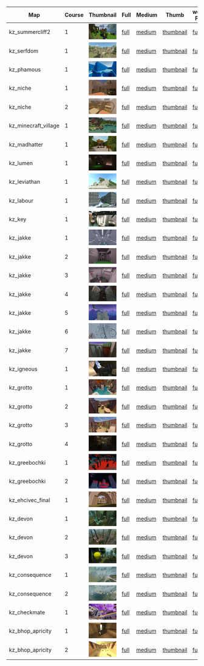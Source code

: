 | Map | Course | Thumbnail | Full | Medium | Thumb | webp Full | webp Medium | webp Thumb |
|-----|--------|-----------|------|--------|-------|-----------|-------------|------------|
|kz_summercliff2|1|![1](webp/thumbnail/kz_summercliff2/1.webp?raw=true)|[full](full/kz_summercliff2/1.jpg?raw=true)|[medium](medium/kz_summercliff2/1.jpg?raw=true)|[thumbnail](thumbnail/kz_summercliff2/1.jpg?raw=true)|[full](webp/full/kz_summercliff2/1.webp?raw=true)|[medium](webp/medium/kz_summercliff2/1.webp?raw=true)|[thumbnail](webp/thumbnail/kz_summercliff2/1.webp?raw=true)|
|kz_serfdom|1|![1](webp/thumbnail/kz_serfdom/1.webp?raw=true)|[full](full/kz_serfdom/1.jpg?raw=true)|[medium](medium/kz_serfdom/1.jpg?raw=true)|[thumbnail](thumbnail/kz_serfdom/1.jpg?raw=true)|[full](webp/full/kz_serfdom/1.webp?raw=true)|[medium](webp/medium/kz_serfdom/1.webp?raw=true)|[thumbnail](webp/thumbnail/kz_serfdom/1.webp?raw=true)|
|kz_phamous|1|![1](webp/thumbnail/kz_phamous/1.webp?raw=true)|[full](full/kz_phamous/1.jpg?raw=true)|[medium](medium/kz_phamous/1.jpg?raw=true)|[thumbnail](thumbnail/kz_phamous/1.jpg?raw=true)|[full](webp/full/kz_phamous/1.webp?raw=true)|[medium](webp/medium/kz_phamous/1.webp?raw=true)|[thumbnail](webp/thumbnail/kz_phamous/1.webp?raw=true)|
|kz_niche|1|![1](webp/thumbnail/kz_niche/1.webp?raw=true)|[full](full/kz_niche/1.jpg?raw=true)|[medium](medium/kz_niche/1.jpg?raw=true)|[thumbnail](thumbnail/kz_niche/1.jpg?raw=true)|[full](webp/full/kz_niche/1.webp?raw=true)|[medium](webp/medium/kz_niche/1.webp?raw=true)|[thumbnail](webp/thumbnail/kz_niche/1.webp?raw=true)|
|kz_niche|2|![2](webp/thumbnail/kz_niche/2.webp?raw=true)|[full](full/kz_niche/2.jpg?raw=true)|[medium](medium/kz_niche/2.jpg?raw=true)|[thumbnail](thumbnail/kz_niche/2.jpg?raw=true)|[full](webp/full/kz_niche/2.webp?raw=true)|[medium](webp/medium/kz_niche/2.webp?raw=true)|[thumbnail](webp/thumbnail/kz_niche/2.webp?raw=true)|
|kz_minecraft_village|1|![1](webp/thumbnail/kz_minecraft_village/1.webp?raw=true)|[full](full/kz_minecraft_village/1.jpg?raw=true)|[medium](medium/kz_minecraft_village/1.jpg?raw=true)|[thumbnail](thumbnail/kz_minecraft_village/1.jpg?raw=true)|[full](webp/full/kz_minecraft_village/1.webp?raw=true)|[medium](webp/medium/kz_minecraft_village/1.webp?raw=true)|[thumbnail](webp/thumbnail/kz_minecraft_village/1.webp?raw=true)|
|kz_madhatter|1|![1](webp/thumbnail/kz_madhatter/1.webp?raw=true)|[full](full/kz_madhatter/1.jpg?raw=true)|[medium](medium/kz_madhatter/1.jpg?raw=true)|[thumbnail](thumbnail/kz_madhatter/1.jpg?raw=true)|[full](webp/full/kz_madhatter/1.webp?raw=true)|[medium](webp/medium/kz_madhatter/1.webp?raw=true)|[thumbnail](webp/thumbnail/kz_madhatter/1.webp?raw=true)|
|kz_lumen|1|![1](webp/thumbnail/kz_lumen/1.webp?raw=true)|[full](full/kz_lumen/1.jpg?raw=true)|[medium](medium/kz_lumen/1.jpg?raw=true)|[thumbnail](thumbnail/kz_lumen/1.jpg?raw=true)|[full](webp/full/kz_lumen/1.webp?raw=true)|[medium](webp/medium/kz_lumen/1.webp?raw=true)|[thumbnail](webp/thumbnail/kz_lumen/1.webp?raw=true)|
|kz_leviathan|1|![1](webp/thumbnail/kz_leviathan/1.webp?raw=true)|[full](full/kz_leviathan/1.jpg?raw=true)|[medium](medium/kz_leviathan/1.jpg?raw=true)|[thumbnail](thumbnail/kz_leviathan/1.jpg?raw=true)|[full](webp/full/kz_leviathan/1.webp?raw=true)|[medium](webp/medium/kz_leviathan/1.webp?raw=true)|[thumbnail](webp/thumbnail/kz_leviathan/1.webp?raw=true)|
|kz_labour|1|![1](webp/thumbnail/kz_labour/1.webp?raw=true)|[full](full/kz_labour/1.jpg?raw=true)|[medium](medium/kz_labour/1.jpg?raw=true)|[thumbnail](thumbnail/kz_labour/1.jpg?raw=true)|[full](webp/full/kz_labour/1.webp?raw=true)|[medium](webp/medium/kz_labour/1.webp?raw=true)|[thumbnail](webp/thumbnail/kz_labour/1.webp?raw=true)|
|kz_key|1|![1](webp/thumbnail/kz_key/1.webp?raw=true)|[full](full/kz_key/1.jpg?raw=true)|[medium](medium/kz_key/1.jpg?raw=true)|[thumbnail](thumbnail/kz_key/1.jpg?raw=true)|[full](webp/full/kz_key/1.webp?raw=true)|[medium](webp/medium/kz_key/1.webp?raw=true)|[thumbnail](webp/thumbnail/kz_key/1.webp?raw=true)|
|kz_jakke|1|![1](webp/thumbnail/kz_jakke/1.webp?raw=true)|[full](full/kz_jakke/1.jpg?raw=true)|[medium](medium/kz_jakke/1.jpg?raw=true)|[thumbnail](thumbnail/kz_jakke/1.jpg?raw=true)|[full](webp/full/kz_jakke/1.webp?raw=true)|[medium](webp/medium/kz_jakke/1.webp?raw=true)|[thumbnail](webp/thumbnail/kz_jakke/1.webp?raw=true)|
|kz_jakke|2|![2](webp/thumbnail/kz_jakke/2.webp?raw=true)|[full](full/kz_jakke/2.jpg?raw=true)|[medium](medium/kz_jakke/2.jpg?raw=true)|[thumbnail](thumbnail/kz_jakke/2.jpg?raw=true)|[full](webp/full/kz_jakke/2.webp?raw=true)|[medium](webp/medium/kz_jakke/2.webp?raw=true)|[thumbnail](webp/thumbnail/kz_jakke/2.webp?raw=true)|
|kz_jakke|3|![3](webp/thumbnail/kz_jakke/3.webp?raw=true)|[full](full/kz_jakke/3.jpg?raw=true)|[medium](medium/kz_jakke/3.jpg?raw=true)|[thumbnail](thumbnail/kz_jakke/3.jpg?raw=true)|[full](webp/full/kz_jakke/3.webp?raw=true)|[medium](webp/medium/kz_jakke/3.webp?raw=true)|[thumbnail](webp/thumbnail/kz_jakke/3.webp?raw=true)|
|kz_jakke|4|![4](webp/thumbnail/kz_jakke/4.webp?raw=true)|[full](full/kz_jakke/4.jpg?raw=true)|[medium](medium/kz_jakke/4.jpg?raw=true)|[thumbnail](thumbnail/kz_jakke/4.jpg?raw=true)|[full](webp/full/kz_jakke/4.webp?raw=true)|[medium](webp/medium/kz_jakke/4.webp?raw=true)|[thumbnail](webp/thumbnail/kz_jakke/4.webp?raw=true)|
|kz_jakke|5|![5](webp/thumbnail/kz_jakke/5.webp?raw=true)|[full](full/kz_jakke/5.jpg?raw=true)|[medium](medium/kz_jakke/5.jpg?raw=true)|[thumbnail](thumbnail/kz_jakke/5.jpg?raw=true)|[full](webp/full/kz_jakke/5.webp?raw=true)|[medium](webp/medium/kz_jakke/5.webp?raw=true)|[thumbnail](webp/thumbnail/kz_jakke/5.webp?raw=true)|
|kz_jakke|6|![6](webp/thumbnail/kz_jakke/6.webp?raw=true)|[full](full/kz_jakke/6.jpg?raw=true)|[medium](medium/kz_jakke/6.jpg?raw=true)|[thumbnail](thumbnail/kz_jakke/6.jpg?raw=true)|[full](webp/full/kz_jakke/6.webp?raw=true)|[medium](webp/medium/kz_jakke/6.webp?raw=true)|[thumbnail](webp/thumbnail/kz_jakke/6.webp?raw=true)|
|kz_jakke|7|![7](webp/thumbnail/kz_jakke/7.webp?raw=true)|[full](full/kz_jakke/7.jpg?raw=true)|[medium](medium/kz_jakke/7.jpg?raw=true)|[thumbnail](thumbnail/kz_jakke/7.jpg?raw=true)|[full](webp/full/kz_jakke/7.webp?raw=true)|[medium](webp/medium/kz_jakke/7.webp?raw=true)|[thumbnail](webp/thumbnail/kz_jakke/7.webp?raw=true)|
|kz_igneous|1|![1](webp/thumbnail/kz_igneous/1.webp?raw=true)|[full](full/kz_igneous/1.jpg?raw=true)|[medium](medium/kz_igneous/1.jpg?raw=true)|[thumbnail](thumbnail/kz_igneous/1.jpg?raw=true)|[full](webp/full/kz_igneous/1.webp?raw=true)|[medium](webp/medium/kz_igneous/1.webp?raw=true)|[thumbnail](webp/thumbnail/kz_igneous/1.webp?raw=true)|
|kz_grotto|1|![1](webp/thumbnail/kz_grotto/1.webp?raw=true)|[full](full/kz_grotto/1.jpg?raw=true)|[medium](medium/kz_grotto/1.jpg?raw=true)|[thumbnail](thumbnail/kz_grotto/1.jpg?raw=true)|[full](webp/full/kz_grotto/1.webp?raw=true)|[medium](webp/medium/kz_grotto/1.webp?raw=true)|[thumbnail](webp/thumbnail/kz_grotto/1.webp?raw=true)|
|kz_grotto|2|![2](webp/thumbnail/kz_grotto/2.webp?raw=true)|[full](full/kz_grotto/2.jpg?raw=true)|[medium](medium/kz_grotto/2.jpg?raw=true)|[thumbnail](thumbnail/kz_grotto/2.jpg?raw=true)|[full](webp/full/kz_grotto/2.webp?raw=true)|[medium](webp/medium/kz_grotto/2.webp?raw=true)|[thumbnail](webp/thumbnail/kz_grotto/2.webp?raw=true)|
|kz_grotto|3|![3](webp/thumbnail/kz_grotto/3.webp?raw=true)|[full](full/kz_grotto/3.jpg?raw=true)|[medium](medium/kz_grotto/3.jpg?raw=true)|[thumbnail](thumbnail/kz_grotto/3.jpg?raw=true)|[full](webp/full/kz_grotto/3.webp?raw=true)|[medium](webp/medium/kz_grotto/3.webp?raw=true)|[thumbnail](webp/thumbnail/kz_grotto/3.webp?raw=true)|
|kz_grotto|4|![4](webp/thumbnail/kz_grotto/4.webp?raw=true)|[full](full/kz_grotto/4.jpg?raw=true)|[medium](medium/kz_grotto/4.jpg?raw=true)|[thumbnail](thumbnail/kz_grotto/4.jpg?raw=true)|[full](webp/full/kz_grotto/4.webp?raw=true)|[medium](webp/medium/kz_grotto/4.webp?raw=true)|[thumbnail](webp/thumbnail/kz_grotto/4.webp?raw=true)|
|kz_greebochki|1|![1](webp/thumbnail/kz_greebochki/1.webp?raw=true)|[full](full/kz_greebochki/1.jpg?raw=true)|[medium](medium/kz_greebochki/1.jpg?raw=true)|[thumbnail](thumbnail/kz_greebochki/1.jpg?raw=true)|[full](webp/full/kz_greebochki/1.webp?raw=true)|[medium](webp/medium/kz_greebochki/1.webp?raw=true)|[thumbnail](webp/thumbnail/kz_greebochki/1.webp?raw=true)|
|kz_greebochki|2|![2](webp/thumbnail/kz_greebochki/2.webp?raw=true)|[full](full/kz_greebochki/2.jpg?raw=true)|[medium](medium/kz_greebochki/2.jpg?raw=true)|[thumbnail](thumbnail/kz_greebochki/2.jpg?raw=true)|[full](webp/full/kz_greebochki/2.webp?raw=true)|[medium](webp/medium/kz_greebochki/2.webp?raw=true)|[thumbnail](webp/thumbnail/kz_greebochki/2.webp?raw=true)|
|kz_ehcivec_final|1|![1](webp/thumbnail/kz_ehcivec_final/1.webp?raw=true)|[full](full/kz_ehcivec_final/1.jpg?raw=true)|[medium](medium/kz_ehcivec_final/1.jpg?raw=true)|[thumbnail](thumbnail/kz_ehcivec_final/1.jpg?raw=true)|[full](webp/full/kz_ehcivec_final/1.webp?raw=true)|[medium](webp/medium/kz_ehcivec_final/1.webp?raw=true)|[thumbnail](webp/thumbnail/kz_ehcivec_final/1.webp?raw=true)|
|kz_devon|1|![1](webp/thumbnail/kz_devon/1.webp?raw=true)|[full](full/kz_devon/1.jpg?raw=true)|[medium](medium/kz_devon/1.jpg?raw=true)|[thumbnail](thumbnail/kz_devon/1.jpg?raw=true)|[full](webp/full/kz_devon/1.webp?raw=true)|[medium](webp/medium/kz_devon/1.webp?raw=true)|[thumbnail](webp/thumbnail/kz_devon/1.webp?raw=true)|
|kz_devon|2|![2](webp/thumbnail/kz_devon/2.webp?raw=true)|[full](full/kz_devon/2.jpg?raw=true)|[medium](medium/kz_devon/2.jpg?raw=true)|[thumbnail](thumbnail/kz_devon/2.jpg?raw=true)|[full](webp/full/kz_devon/2.webp?raw=true)|[medium](webp/medium/kz_devon/2.webp?raw=true)|[thumbnail](webp/thumbnail/kz_devon/2.webp?raw=true)|
|kz_devon|3|![3](webp/thumbnail/kz_devon/3.webp?raw=true)|[full](full/kz_devon/3.jpg?raw=true)|[medium](medium/kz_devon/3.jpg?raw=true)|[thumbnail](thumbnail/kz_devon/3.jpg?raw=true)|[full](webp/full/kz_devon/3.webp?raw=true)|[medium](webp/medium/kz_devon/3.webp?raw=true)|[thumbnail](webp/thumbnail/kz_devon/3.webp?raw=true)|
|kz_consequence|1|![1](webp/thumbnail/kz_consequence/1.webp?raw=true)|[full](full/kz_consequence/1.jpg?raw=true)|[medium](medium/kz_consequence/1.jpg?raw=true)|[thumbnail](thumbnail/kz_consequence/1.jpg?raw=true)|[full](webp/full/kz_consequence/1.webp?raw=true)|[medium](webp/medium/kz_consequence/1.webp?raw=true)|[thumbnail](webp/thumbnail/kz_consequence/1.webp?raw=true)|
|kz_consequence|2|![2](webp/thumbnail/kz_consequence/2.webp?raw=true)|[full](full/kz_consequence/2.jpg?raw=true)|[medium](medium/kz_consequence/2.jpg?raw=true)|[thumbnail](thumbnail/kz_consequence/2.jpg?raw=true)|[full](webp/full/kz_consequence/2.webp?raw=true)|[medium](webp/medium/kz_consequence/2.webp?raw=true)|[thumbnail](webp/thumbnail/kz_consequence/2.webp?raw=true)|
|kz_checkmate|1|![1](webp/thumbnail/kz_checkmate/1.webp?raw=true)|[full](full/kz_checkmate/1.jpg?raw=true)|[medium](medium/kz_checkmate/1.jpg?raw=true)|[thumbnail](thumbnail/kz_checkmate/1.jpg?raw=true)|[full](webp/full/kz_checkmate/1.webp?raw=true)|[medium](webp/medium/kz_checkmate/1.webp?raw=true)|[thumbnail](webp/thumbnail/kz_checkmate/1.webp?raw=true)|
|kz_bhop_apricity|1|![1](webp/thumbnail/kz_bhop_apricity/1.webp?raw=true)|[full](full/kz_bhop_apricity/1.jpg?raw=true)|[medium](medium/kz_bhop_apricity/1.jpg?raw=true)|[thumbnail](thumbnail/kz_bhop_apricity/1.jpg?raw=true)|[full](webp/full/kz_bhop_apricity/1.webp?raw=true)|[medium](webp/medium/kz_bhop_apricity/1.webp?raw=true)|[thumbnail](webp/thumbnail/kz_bhop_apricity/1.webp?raw=true)|
|kz_bhop_apricity|2|![2](webp/thumbnail/kz_bhop_apricity/2.webp?raw=true)|[full](full/kz_bhop_apricity/2.jpg?raw=true)|[medium](medium/kz_bhop_apricity/2.jpg?raw=true)|[thumbnail](thumbnail/kz_bhop_apricity/2.jpg?raw=true)|[full](webp/full/kz_bhop_apricity/2.webp?raw=true)|[medium](webp/medium/kz_bhop_apricity/2.webp?raw=true)|[thumbnail](webp/thumbnail/kz_bhop_apricity/2.webp?raw=true)|